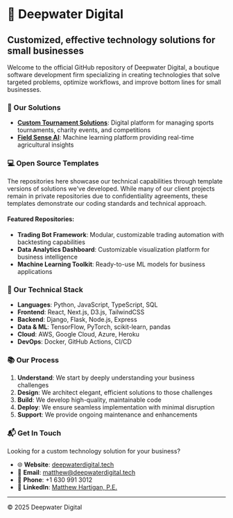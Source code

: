 # 🌊 Deepwater Digital

## Customized, effective technology solutions for small businesses

Welcome to the official GitHub repository of Deepwater Digital, a boutique software development firm specializing in creating technologies that solve targeted problems, optimize workflows, and improve bottom lines for small businesses.

### 🚀 Our Solutions

- **[Custom Tournament Solutions](https://customtournamentsolutions.com/)**: Digital platform for managing sports tournaments, charity events, and competitions
- **[Field Sense AI](https://field-sense-ai-staging-66660d303cdc.herokuapp.com/)**: Machine learning platform providing real-time agricultural insights

### 💻 Open Source Templates

The repositories here showcase our technical capabilities through template versions of solutions we've developed. While many of our client projects remain in private repositories due to confidentiality agreements, these templates demonstrate our coding standards and technical approach.

#### Featured Repositories:

- **Trading Bot Framework**: Modular, customizable trading automation with backtesting capabilities
- **Data Analytics Dashboard**: Customizable visualization platform for business intelligence
- **Machine Learning Toolkit**: Ready-to-use ML models for business applications

### 🔧 Our Technical Stack

- **Languages**: Python, JavaScript, TypeScript, SQL
- **Frontend**: React, Next.js, D3.js, TailwindCSS
- **Backend**: Django, Flask, Node.js, Express
- **Data & ML**: TensorFlow, PyTorch, scikit-learn, pandas
- **Cloud**: AWS, Google Cloud, Azure, Heroku
- **DevOps**: Docker, GitHub Actions, CI/CD

### 📚 Our Process

1. **Understand**: We start by deeply understanding your business challenges
2. **Design**: We architect elegant, efficient solutions to those challenges
3. **Build**: We develop high-quality, maintainable code
4. **Deploy**: We ensure seamless implementation with minimal disruption
5. **Support**: We provide ongoing maintenance and enhancements

### 📬 Get In Touch

Looking for a custom technology solution for your business? 

- 🌐 **Website**: [deepwaterdigital.tech](https://deepwaterdigital.tech)
- 📧 **Email**: matthew@deepwaterdigital.tech
- 📱 **Phone**: +1 630 991 3012
- 💼 **LinkedIn**: [Matthew Hartigan, P.E.](https://www.linkedin.com/in/matthew-hartigan-p-e-a0b2a7219/)

---

© 2025 Deepwater Digital

